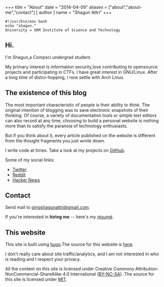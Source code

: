 +++
title = "About"
date = "2014-04-09"
aliases = ["about","about-me","contact"]
[ author ]
  name = "Shagun Attri"
+++



```console
#!/usr/bin/env bash
echo "shagun."
University = SRM Institute of Science and Technology
```

## Hi.

I'm Shagun,a Compsci undergrad student.

My primary interest is information security,love contributing to opensource projects and participating in CTFs.
I have great interest in GNU/Linux. After a long time of distro-hopping, I now settle with Arch Linux.

## The existence of this blog

The most important characteristic of people is their ability to think. The original intention of blogging was to save electronic snapshots of their thinking. Of course, a variety of documentation tools or simple text editors can also record at any time, choosing to build a personal website is nothing more than to satisfy the paranoia of technology enthusiasts.

But if you think about it, every article published on the website is different from the thought fragments you just wrote down.

I write code at times. Take a look at my projects on
[GitHub](https://github.com/shagunattri).

Some of my social links:

- [Twitter](https://twitter.com/sp3ppr)
- [Reddit](https://www.reddit.com/u/shagunattri)
- [Hacker News](https://news.ycombinator.com/user?id=shagunattri)

## Contact

Send mail to [pingshagunattri@gmail.com](mailto:pingshagunattri@gmail.com).

If you're interested in **hiring me** -- here's my
[résumé](../static/resume.pdf).

## This website

This site is built using [hugo](https://gohugo.io/).The source for this website is
[here](https://github.com/shagunattri/site). 

I don't really care about site traffic/analytics, and I am not interested in who is reading and I respect your privacy.

All the content on this site is licensed under Creative Commons Attribution-NonCommercial-ShareAlike 4.0 International ([BY-NC-SA](https://creativecommons.org/licenses/by-nc-sa/4.0/)). The source for this site is licensed under [MIT](https://opensource.org/licenses/MIT).
